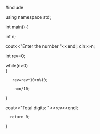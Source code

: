 
#include <iostream>

using namespace std;

int main()
{
  
   int n;
   
   cout<<"Enter the number "<<endl;
   cin>>n;
   
  
   int rev=0;
   
   while(n>0)  
   {  
       
       rev=rev*10+n%10;
        
        n=n/10;   
    
   }  
   
   cout<<"Total digits: "<<rev<<endl;
   
      return 0;
}
